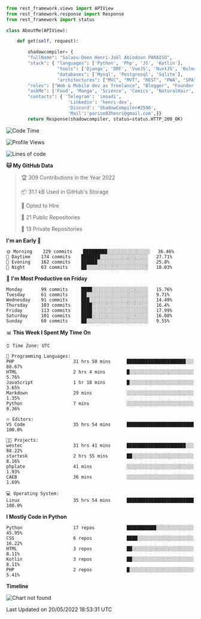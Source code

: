 ###
```python
from rest_framework.views import APIView
from rest_framework.response import Response
from rest_framework import status

class AboutMe(APIView):

    def get(self, request):

        shadowcompiler= {
        "fullName": "Salaou-Deen Henri-Joël Abiodoun PARAISO",
        "stack": { "languages": ['Python', 'Php', 'JS', 'Kotlin'],
                   "tools": ['Django', 'DRF', 'VueJS', 'NuxtJS', 'Bulma', 'Beufy'],
                   "databases": ['Mysql', 'Postgresql', 'Sqlite'],
                   "architectures": ["MVC", "MVT", "REST", "PWA", "SPA"]},        
        "roles": ["Web & Mobile dev as freelance", "Blogger", "Founder at @henrid3v", "Mentor"],
        "askMe": ['Food', 'Manga', 'Science', 'Comics', 'NaturalHair', 'Photography', 'Tech', 'Programming'],
        "contacts": { 'Telegram': 'imsadi',
                       'Linkedin': 'henri-dev',
                       'Discord': 'ShadowCompiler#2596',
                       'Mail':'pariso03henri@gmail.com',}}
        return Response(shadowcompiler, status=status.HTTP_200_OK)

```                    

<!--START_SECTION:waka-->
![Code Time](http://img.shields.io/badge/Code%20Time-0%20secs-blue)

![Profile Views](http://img.shields.io/badge/Profile%20Views-19-blue)

![Lines of code](https://img.shields.io/badge/From%20Hello%20World%20I%27ve%20Written-24%20Thousand%20lines%20of%20code-blue)

**🐱 My GitHub Data** 

> 🏆 309 Contributions in the Year 2022
 > 
> 📦 31.1 kB Used in GitHub's Storage 
 > 
> 💼 Opted to Hire
 > 
> 📜 21 Public Repositories 
 > 
> 🔑 13 Private Repositories  
 > 
**I'm an Early 🐤** 

```text
🌞 Morning    229 commits    █████████░░░░░░░░░░░░░░░░   36.46% 
🌆 Daytime    174 commits    ███████░░░░░░░░░░░░░░░░░░   27.71% 
🌃 Evening    162 commits    ██████░░░░░░░░░░░░░░░░░░░   25.8% 
🌙 Night      63 commits     ██░░░░░░░░░░░░░░░░░░░░░░░   10.03%

```
📅 **I'm Most Productive on Friday** 

```text
Monday       99 commits     ████░░░░░░░░░░░░░░░░░░░░░   15.76% 
Tuesday      61 commits     ██░░░░░░░░░░░░░░░░░░░░░░░   9.71% 
Wednesday    91 commits     ███░░░░░░░░░░░░░░░░░░░░░░   14.49% 
Thursday     103 commits    ████░░░░░░░░░░░░░░░░░░░░░   16.4% 
Friday       113 commits    ████░░░░░░░░░░░░░░░░░░░░░   17.99% 
Saturday     101 commits    ████░░░░░░░░░░░░░░░░░░░░░   16.08% 
Sunday       60 commits     ██░░░░░░░░░░░░░░░░░░░░░░░   9.55%

```


📊 **This Week I Spent My Time On** 

```text
⌚︎ Time Zone: UTC

💬 Programming Languages: 
PHP                      31 hrs 50 mins      ██████████████████████░░░   88.67% 
HTML                     2 hrs 4 mins        █░░░░░░░░░░░░░░░░░░░░░░░░   5.76% 
JavaScript               1 hr 18 mins        █░░░░░░░░░░░░░░░░░░░░░░░░   3.65% 
Markdown                 29 mins             ░░░░░░░░░░░░░░░░░░░░░░░░░   1.35% 
Python                   7 mins              ░░░░░░░░░░░░░░░░░░░░░░░░░   0.36%

🔥 Editors: 
VS Code                  35 hrs 54 mins      █████████████████████████   100.0%

🐱‍💻 Projects: 
westec                   31 hrs 41 mins      ██████████████████████░░░   88.22% 
startesk                 2 hrs 55 mins       ██░░░░░░░░░░░░░░░░░░░░░░░   8.16% 
phplate                  41 mins             ░░░░░░░░░░░░░░░░░░░░░░░░░   1.93% 
CAEB                     36 mins             ░░░░░░░░░░░░░░░░░░░░░░░░░   1.69%

💻 Operating System: 
Linux                    35 hrs 54 mins      █████████████████████████   100.0%

```

**I Mostly Code in Python** 

```text
Python                   17 repos            ███████████░░░░░░░░░░░░░░   45.95% 
CSS                      6 repos             ████░░░░░░░░░░░░░░░░░░░░░   16.22% 
HTML                     3 repos             ██░░░░░░░░░░░░░░░░░░░░░░░   8.11% 
Kotlin                   3 repos             ██░░░░░░░░░░░░░░░░░░░░░░░   8.11% 
PHP                      2 repos             █░░░░░░░░░░░░░░░░░░░░░░░░   5.41%

```


**Timeline**

![Chart not found](https://raw.githubusercontent.com/shadowcompiler/shadowcompiler/main/charts/bar_graph.png) 


 Last Updated on 20/05/2022 18:53:31 UTC
<!--END_SECTION:waka-->
